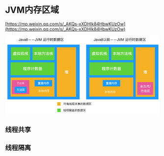 # JVM内存区域

[https://mp.weixin.qq.com/s/_AKQs-xXDHlk84HbwKUzOw](https://mp.weixin.qq.com/s/_AKQs-xXDHlk84HbwKUzOw)

![](640.png)

## 线程共享





## 线程隔离


